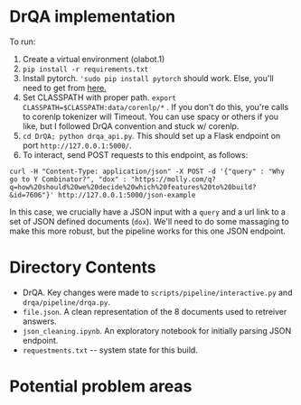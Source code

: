 #  DrQA implementation

To run:

1. Create a virtual environment (olabot.1)
2. `pip install -r requirements.txt` 
3. Install pytorch. `'sudo pip install pytorch` should work. Else, you'll need to get from [here.](https://github.com/pytorch/pytorch)
4. Set CLASSPATH with proper path. `export CLASSPATH=$CLASSPATH:data/corenlp/*` . If you don't do this, you're calls to corenlp tokenizer will Timeout. You can use spacy or others if you like, but I followed DrQA convention and stuck w/ corenlp.
5. `cd DrQA; python drqa_api.py`. This should set up a Flask endpoint on port `http://127.0.0.1:5000/`. 
6. To interact, send POST requests to this endpoint, as follows:

```curl -H "Content-Type: application/json" -X POST -d '{"query" : "Why go to Y Combinator?", "dox" : "https://molly.com/q?q=how%20should%20we%20decide%20which%20features%20to%20build?&id=7606"}' http://127.0.0.1:5000/json-example```

In this case, we crucially have a JSON input with a `query` and a url link to a set of JSON defined documents (`dox`). We'll need to do some massaging to make this more robust, but the pipeline works for this one JSON endpoint.  


#  Directory Contents

- DrQA. Key changes were made to `scripts/pipeline/interactive.py` and `drqa/pipeline/drqa.py`. 
- `file.json`. A clean representation of the 8 documents used to retreiver answers.
- `json_cleaning.ipynb`. An exploratory notebook for initially parsing JSON endpoint. 
- `requestments.txt` -- system state for this build. 

# Potential problem areas